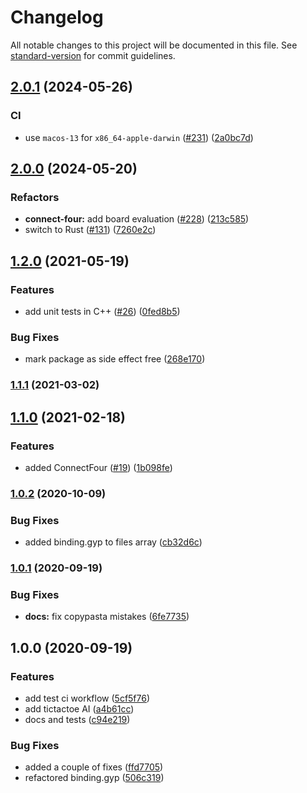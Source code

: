 # Changelog

All notable changes to this project will be documented in this file. See [standard-version](https://github.com/conventional-changelog/standard-version) for commit guidelines.

## [2.0.1](https://github.com/skyra-project/ai/compare/v2.0.0...v2.0.1) (2024-05-26)

### CI

-   use `macos-13` for `x86_64-apple-darwin` ([#231](https://github.com/skyra-project/ai/issues/231)) ([2a0bc7d](https://github.com/skyra-project/ai/commit/2a0bc7dc47a1f99872a1c5f271b87b44868ca9c4))

## [2.0.0](https://github.com/skyra-project/ai/compare/v1.2.1...v2.0.0) (2024-05-20)

### Refactors

-   **connect-four:** add board evaluation ([#228](https://github.com/skyra-project/ai/issues/228)) ([213c585](https://github.com/skyra-project/ai/commit/213c58579d3937798a41e7ea0dbf7fde2b228ccf))
-   switch to Rust ([#131](https://github.com/skyra-project/ai/issues/131)) ([7260e2c](https://github.com/skyra-project/ai/commit/7260e2c7d95e3d8a22280ab50dc23f928d94bb53))

## [1.2.0](https://github.com/skyra-project/ai/compare/v1.1.1...v1.2.0) (2021-05-19)

### Features

-   add unit tests in C++ ([#26](https://github.com/skyra-project/ai/issues/26)) ([0fed8b5](https://github.com/skyra-project/ai/commit/0fed8b5d54373fd2458dfacb4d84712a2f30b2d1))

### Bug Fixes

-   mark package as side effect free ([268e170](https://github.com/skyra-project/ai/commit/268e1702d94c94c7c98111e173f706a7359e96dd))

### [1.1.1](https://github.com/skyra-project/ai/compare/v1.1.0...v1.1.1) (2021-03-02)

## [1.1.0](https://github.com/skyra-project/ai/compare/v1.0.2...v1.1.0) (2021-02-18)

### Features

-   added ConnectFour ([#19](https://github.com/skyra-project/ai/issues/19)) ([1b098fe](https://github.com/skyra-project/ai/commit/1b098fe21d7a4aa1bbdbe691c4c296503c3a9e9d))

### [1.0.2](https://github.com/skyra-project/ai/compare/v1.0.1...v1.0.2) (2020-10-09)

### Bug Fixes

-   added binding.gyp to files array ([cb32d6c](https://github.com/skyra-project/ai/commit/cb32d6cd990351c07af182c934dad9de567ac5b7))

### [1.0.1](https://github.com/skyra-project/ai/compare/v1.0.0...v1.0.1) (2020-09-19)

### Bug Fixes

-   **docs:** fix copypasta mistakes ([6fe7735](https://github.com/skyra-project/ai/commit/6fe7735d0383ea9409cb819bd6ebf378827c2457))

## 1.0.0 (2020-09-19)

### Features

-   add test ci workflow ([5cf5f76](https://github.com/skyra-project/ai/commit/5cf5f764536b0eb113161ea2845dbba9788e3814))
-   add tictactoe AI ([a4b61cc](https://github.com/skyra-project/ai/commit/a4b61cc991eba53a6f0f5d292f9721e0cfe0a958))
-   docs and tests ([c94e219](https://github.com/skyra-project/ai/commit/c94e219fd7dca1eabd338ccbd5e04983605cd7b9))

### Bug Fixes

-   added a couple of fixes ([ffd7705](https://github.com/skyra-project/ai/commit/ffd770515b7cc1f9cd652a064a3c5f925f9bb28e))
-   refactored binding.gyp ([506c319](https://github.com/skyra-project/ai/commit/506c319930ceb71b8888629c73e273345cb64c68))
